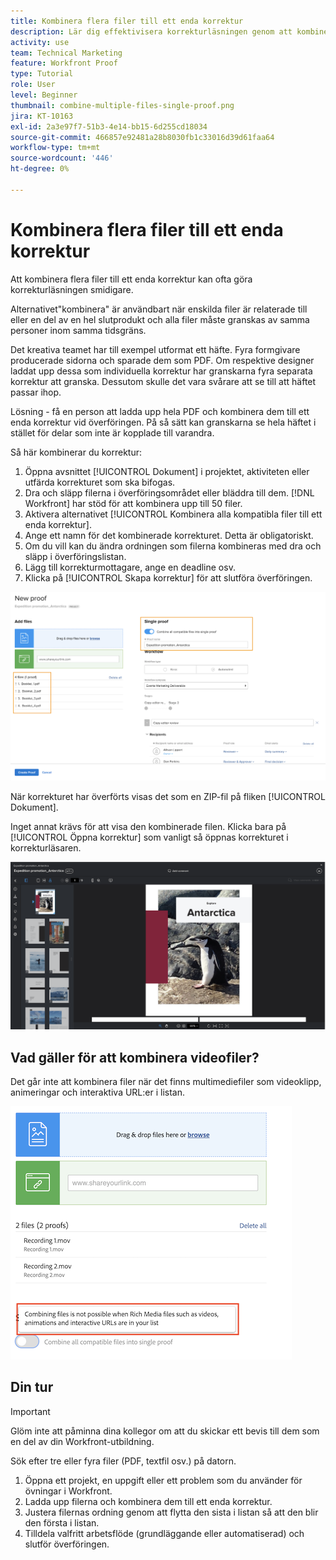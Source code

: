 ```yaml
---
title: Kombinera flera filer till ett enda korrektur
description: Lär dig effektivisera korrekturläsningen genom att kombinera flera filer till ett enda korrektur i  [!DNL  Workfront].
activity: use
team: Technical Marketing
feature: Workfront Proof
type: Tutorial
role: User
level: Beginner
thumbnail: combine-multiple-files-single-proof.png
jira: KT-10163
exl-id: 2a3e97f7-51b3-4e14-bb15-6d255cd18034
source-git-commit: 466857e92481a28b8030fb1c33016d39d61faa64
workflow-type: tm+mt
source-wordcount: '446'
ht-degree: 0%

---
```


# Kombinera flera filer till ett enda korrektur

Att kombinera flera filer till ett enda korrektur kan ofta göra korrekturläsningen smidigare.

Alternativet&quot;kombinera&quot; är användbart när enskilda filer är relaterade till eller en del av en hel slutprodukt och alla filer måste granskas av samma personer inom samma tidsgräns.

Det kreativa teamet har till exempel utformat ett häfte. Fyra formgivare producerade sidorna och sparade dem som PDF. Om respektive designer laddat upp dessa som individuella korrektur har granskarna fyra separata korrektur att granska. Dessutom skulle det vara svårare att se till att häftet passar ihop.

Lösning - få en person att ladda upp hela PDF och kombinera dem till ett enda korrektur vid överföringen. På så sätt kan granskarna se hela häftet i stället för delar som inte är kopplade till varandra.

Så här kombinerar du korrektur:

1. Öppna avsnittet [!UICONTROL Dokument] i projektet, aktiviteten eller utfärda korrekturet som ska bifogas.
2. Dra och släpp filerna i överföringsområdet eller bläddra till dem. [!DNL Workfront] har stöd för att kombinera upp till 50 filer.
3. Aktivera alternativet [!UICONTROL Kombinera alla kompatibla filer till ett enda korrektur].
4. Ange ett namn för det kombinerade korrekturet. Detta är obligatoriskt.
5. Om du vill kan du ändra ordningen som filerna kombineras med dra och släpp i överföringslistan.
6. Lägg till korrekturmottagare, ange en deadline osv.
7. Klicka på [!UICONTROL Skapa korrektur] för att slutföra överföringen.

![En bild av fönstret [!UICONTROL Nytt korrektur] med den överförda fillistan och [!UICONTROL Enkelt korrektur] markerade.](assets/combine-proofs.png)

När korrekturet har överförts visas det som en ZIP-fil på fliken [!UICONTROL Dokument].

Inget annat krävs för att visa den kombinerade filen. Klicka bara på [!UICONTROL Öppna korrektur] som vanligt så öppnas korrekturet i korrekturläsaren.

![En bild av korrekturläsaren med ett flersidigt korrektur synligt.](assets/combine-proofs-2.png)

## Vad gäller för att kombinera videofiler?

Det går inte att kombinera filer när det finns multimediefiler som videoklipp, animeringar och interaktiva URL:er i listan.

![En bild på ett felmeddelande som förklarar att du inte kan kombinera videofiler.](assets/combine-proofs-error.png)


## Din tur

>[!IMPORTANT]
>
>Glöm inte att påminna dina kollegor om att du skickar ett bevis till dem som en del av din Workfront-utbildning.


Sök efter tre eller fyra filer (PDF, textfil osv.) på datorn.

1. Öppna ett projekt, en uppgift eller ett problem som du använder för övningar i Workfront.
1. Ladda upp filerna och kombinera dem till ett enda korrektur.
1. Justera filernas ordning genom att flytta den sista i listan så att den blir den första i listan.
1. Tilldela valfritt arbetsflöde (grundläggande eller automatiserad) och slutför överföringen.



<!--
##Learn more
* Create a multi-page proof
-->
